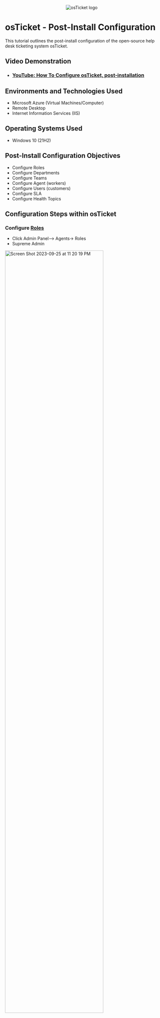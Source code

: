 <p align="center">
<img src="https://i.imgur.com/Clzj7Xs.png" alt="osTicket logo"/>
</p>

<h1>osTicket - Post-Install Configuration</h1>
This tutorial outlines the post-install configuration of the open-source help desk ticketing system osTicket.<br />


<h2>Video Demonstration</h2>

- ### [YouTube: How To Configure osTicket, post-installation](https://www.youtube.com)

<h2>Environments and Technologies Used</h2>

- Microsoft Azure (Virtual Machines/Computer)
- Remote Desktop
- Internet Information Services (IIS)

<h2>Operating Systems Used </h2>

- Windows 10</b> (21H2)

<h2>Post-Install Configuration Objectives</h2>

- Configure Roles 
- Configure Departments
- Configure Teams 
- Configure Agent (workers) 
- Configure Users (customers)
- Configure SLA
- Configure Health Topics 

<h2>Configuration Steps within osTicket</h2>


<h3> Configure <a href="https://docs.osticket.com/en/latest/Admin/Agents/Roles.html">Roles</a></h3>
<ul>
<li>Click Admin Panel--> Agents-> Roles</li>
<li>Supreme Admin</li>
</ul>


<p>
  <img width="80%" alt="Screen Shot 2023-09-25 at 11 20 19 PM" src="https://github.com/Wilsielouidor/post-install-config/assets/142513380/19291e92-2f49-49bc-8791-04b766ba1c1d">

</p>



<p>
<img width="80%" alt="Screen Shot 2023-09-25 at 11 40 22 PM" src="https://github.com/Wilsielouidor/post-install-config/assets/142513380/f97d8045-e313-471f-952a-0e1f97d4e9ac">

</p>

<p>
<img width="80%" alt="Screen Shot 2023-09-25 at 11 43 06 PM" src="https://github.com/Wilsielouidor/post-install-config/assets/142513380/2863ca12-6d53-4c28-a0d3-07185fcfc538">


</p>
<br />

<p>
Type in Supreme Admin under Definition tab
</p>

<p>
<img width="80%" alt="Screen Shot 2023-09-25 at 11 46 45 PM" src="https://github.com/Wilsielouidor/post-install-config/assets/142513380/d3209fe4-89fa-4688-a360-13c38f615957">

</p>

Go to Permissions and Check all boxes under Tickets, Tasks and Knowledgebase--> Click Add role on the bottom.

<p> <img width="961" alt="Screen Shot 2023-09-25 at 11 54 09 PM" src="https://github.com/Wilsielouidor/post-install-config/assets/142513380/d2397f0b-1e63-4e7d-ac3e-1c2aae0e9515">

</p>

<h3> Configure <a href="https://docs.osticket.com/en/latest/Admin/Agents/Roles.html">Departments</a></h3>
<ul> 
<li>Click Admin Panel--> Agents-> Department--> Add new departments</li>
<li>Name: System Administrator-> click create department (which is at the bottom when you scroll done if you don't see it)</li>
</ul>
<p>
<img width="80%" alt="Screen Shot 2023-09-26 at 11 30 50 PM" src="https://github.com/Wilsielouidor/post-install-config/assets/142513380/9f1ce150-e166-4ead-ba98-a9d4f598064b">

</p>
<br />


<h3> Configure <a href="https://docs.osticket.com/en/latest/Admin/Agents/Teams.html">Teams</a></h3>
<ul>
<li>Click Admin Panel--> Agents-> Teams--> As default there is already a Level I so Add Level II </li>
</ul>
<p>
<img width="80%" alt="Screen Shot 2023-10-02 at 5 18 32 PM" src="https://github.com/Wilsielouidor/post-install-config/assets/142513380/2dca711e-813a-4008-99f4-170603fd7903">


</p>
<br />

<p>
  
<h3>Allow Anyone to Create Tickets</h3>
  <ul>
  <li>Admin panel->settings-> user settings </li>
  <li>Registration required: Recquire registration and login to create tickets </li>
  </ul>
  </p> 
  <br />
  
<p>
<img width="80%" alt="Screen Shot 2023-10-02 at 5 07 38 PM" src="https://github.com/Wilsielouidor/post-install-config/assets/142513380/1e7d0115-e45c-4d0b-8944-0ffcc9bf5853">


</p>

<p>

<h3>Configure <a href="https://docs.osticket.com/en/latest/Admin/Agents/Agents.html">Agent(Workers)</a></h3>
  <ul>
  <li> Admin Panel->Agents-> Add new </li>
  <li>Mateo do</li>
    <ul> 
    <li>Email address mateo.do@osticket.com </li>
    <li>Create username: mateo.do</li>
    <li>Note: Make sure to uncheck box “require password reset email”</li>
    <li>Under access tab you can add agent to a specific department and role </li>
    <li>Department: System Administrators </li> 
    <li>Role: Supreme Admin</li> 
    <li>Extended access: Support-> Supreme Admin </li> 
    <li>Team: Level II support </li>
    <li>Click Create once your done with this agent </li>
    </ul>
  <li>Millie</li>
    <ul> 
    <li>email address: millie.do@osticket.com </li>
    <li>Create a username  (millie.do) and password </li>
    <li>Note: make sure to uncheck box “require password reset email”</li>
    <li>Under access-> Primary Department: Support, View only </li>
    <li>Extended access: Maintenance-> Limited access</li>
    <li>Click create when your done </li>
</ul>


</ul>
</p>
<p>
<img width="80%" alt="Screen Shot 2023-10-02 at 4 56 01 PM" src="https://github.com/Wilsielouidor/post-install-config/assets/142513380/768ee9e7-2c95-4ef1-8efb-ca31ccbabb3c">


<img width="80%" alt="Screen Shot 2023-10-02 at 4 59 48 PM" src="https://github.com/Wilsielouidor/post-install-config/assets/142513380/ec8decdb-d96d-4ec4-a338-b2a12da41425">

</p>
<br />

<p>

<h3>Configure <a href="https://docs.osticket.com/en/latest/Agent/Users/User%20Directory.html">Users (Customers)</a></h3>
  <ul>
  <li> Agent Panel->Users-> Add new </li>
    <ul>
     <li>Karen Doe</li>
      -Email Address: Karen@osticket.com ->Add Full Name-> Click Add User
    <li>Ken Doe</li>
      -Email Address: Ken@osticket.com-> Add Full Name-> Click Add User 
    </ul>
</ul>
</p>
<p>
  <img width="80%" alt="Screen Shot 2023-10-02 at 6 47 13 PM" src="https://github.com/Wilsielouidor/post-install-config/assets/142513380/6be11bc3-41e1-494a-a1c4-c95a6d8e6cdc">
</p>
<p>
<img width="80%" alt="Screen Shot 2023-10-02 at 6 45 21 PM" src="https://github.com/Wilsielouidor/post-install-config/assets/142513380/c2c98828-a431-4cd2-9b6a-0f6cd9616cca">

</p>
<br />

<p>

<h3>Configure <a href="https://docs.osticket.com/en/latest/Admin/Manage/SLA%20Plans.html">SLA</a></h3>
<ul>
  <li> Admin Panel-> Manage-> SLA </li>
  <li>Sev-A (Grace period: 1 hour, Schedule: 24/7)</li>
  <li>Sev-B (Grace Period: 4 hours, Schedule: 24/7)</li>
  <li>Sev C (Grace Period: 8 hours, Schedule: Business hours) </li>
</ul>

<p>
<img width="80%" alt="Screen Shot 2023-10-02 at 5 50 12 PM" src="https://github.com/Wilsielouidor/post-install-config/assets/142513380/6925d09f-4b97-4a34-bdbe-fc216fbf7bdf"> 
</p>

<p>

<img width="80%" alt="Screen Shot 2023-10-02 at 6 03 13 PM" src="https://github.com/Wilsielouidor/post-install-config/assets/142513380/a238248c-c946-41fe-8bd8-f4a3b0ef13f2">

</p>
  
<h3>Configure Help Topics</a></h3>
<ul>
  <li> Admin Panel -> Manage -> Help Topics-> Add New Help topics-> Type in each topic individually that is listed Below</li>

<li> Business Critical Outage</li>
<li>Personal Computer Issues</li>
<li>Equipment Request</li>
<li>Password Related Issues</li>

</ul>

<p><img width="80%" alt="Screen Shot 2023-10-02 at 6 58 22 PM" src="https://github.com/Wilsielouidor/post-install-config/assets/142513380/15de241a-6d94-4a57-9b5c-a834bd312f8b">

</p>

<p><img width="80%" alt="Screen Shot 2023-10-02 at 7 04 22 PM" src="https://github.com/Wilsielouidor/post-install-config/assets/142513380/eaae1e10-8ad4-41a3-aa98-5c3745ed5f1e">
</p>

<br />

<p><img width="80%" alt="Screen Shot 2023-10-02 at 7 13 30 PM" src="https://github.com/Wilsielouidor/post-install-config/assets/142513380/06c2ebb2-abac-4e11-aca9-658fbb37d4e3">
</p>
